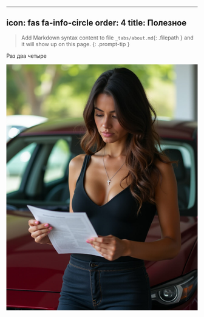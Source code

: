

---
icon: fas fa-info-circle
order: 4
title: Полезное
---

> Add Markdown syntax content to file `_tabs/about.md`{: .filepath } and it will show up on this page.
{: .prompt-tip }


Раз два четыре

![](assets/images/2023-02-01-manuals/tim.04.10.2024.16.38.59.jpg)